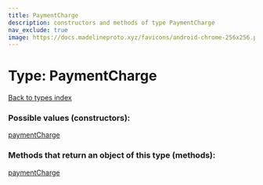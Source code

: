 ```yaml
---
title: PaymentCharge
description: constructors and methods of type PaymentCharge
nav_exclude: true
image: https://docs.madelineproto.xyz/favicons/android-chrome-256x256.png
---
```

# Type: PaymentCharge
[Back to types index](index.md)



### Possible values (constructors):

[paymentCharge](/API_docs/constructors/paymentCharge.md)  



### Methods that return an object of this type (methods):



[paymentCharge](/API_docs/constructors/paymentCharge.md)  

